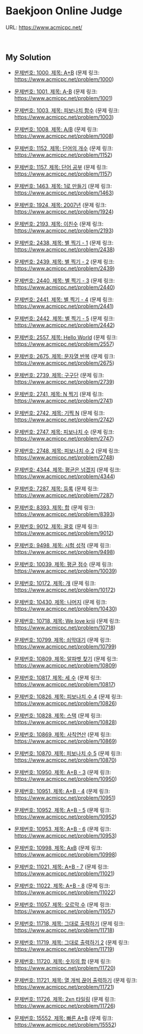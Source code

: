 # Baekjoon Online Judge

URL: <https://www.acmicpc.net/>

<br>

## My Solution

- [문제번호: 1000, 제목: A+B](https://github.com/DevBruce/Algorithm_Problem_Solving/blob/master/Baekjoon/baekjoon-1000.md) (문제 링크: <https://www.acmicpc.net/problem/1000>)

- [문제번호: 1001, 제목: A-B](https://github.com/DevBruce/Algorithm_Problem_Solving/blob/master/Baekjoon/baekjoon-1001.md) (문제 링크: <https://www.acmicpc.net/problem/1001>)

- [문제번호: 1003, 제목: 피보나치 함수](https://github.com/DevBruce/Algorithm_Problem_Solving/blob/master/Baekjoon/baekjoon-1003.md) (문제 링크: <https://www.acmicpc.net/problem/1003>)

- [문제번호: 1008, 제목: A/B](https://github.com/DevBruce/Algorithm_Problem_Solving/blob/master/Baekjoon/baekjoon-1008.md) (문제 링크: <https://www.acmicpc.net/problem/1008>)

- [문제번호: 1152, 제목: 단어의 개수](https://github.com/DevBruce/Algorithm_Problem_Solving/blob/master/Baekjoon/baekjoon-1152.md) (문제 링크: <https://www.acmicpc.net/problem/1152>)

- [문제번호: 1157, 제목: 단어 공부](https://github.com/DevBruce/Algorithm_Problem_Solving/blob/master/Baekjoon/baekjoon-1157.md) (문제 링크: <https://www.acmicpc.net/problem/1157>)

- [문제번호: 1463, 제목: 1로 만들기](https://github.com/DevBruce/Algorithm_Problem_Solving/blob/master/Baekjoon/baekjoon-1463.md) (문제 링크: <https://www.acmicpc.net/problem/1463>)

- [문제번호: 1924, 제목: 2007년](https://github.com/DevBruce/Algorithm_Problem_Solving/blob/master/Baekjoon/baekjoon-1924.md) (문제 링크: <https://www.acmicpc.net/problem/1924>)

- [문제번호: 2193, 제목: 이친수](https://github.com/DevBruce/Algorithm_Problem_Solving/blob/master/Baekjoon/baekjoon-2193.md) (문제 링크: <https://www.acmicpc.net/problem/2193>)

- [문제번호: 2438, 제목: 별 찍기 - 1](https://github.com/DevBruce/Algorithm_Problem_Solving/blob/master/Baekjoon/baekjoon-2438.md) (문제 링크: <https://www.acmicpc.net/problem/2438>)

- [문제번호: 2439, 제목: 별 찍기 - 2](https://github.com/DevBruce/Algorithm_Problem_Solving/blob/master/Baekjoon/baekjoon-2439.md) (문제 링크: <https://www.acmicpc.net/problem/2439>)

- [문제번호: 2440, 제목: 별 찍기 - 3](https://github.com/DevBruce/Algorithm_Problem_Solving/blob/master/Baekjoon/baekjoon-2440.md) (문제 링크: <https://www.acmicpc.net/problem/2440>)

- [문제번호: 2441, 제목: 별 찍기 - 4](https://github.com/DevBruce/Algorithm_Problem_Solving/blob/master/Baekjoon/baekjoon-2441.md) (문제 링크: <https://www.acmicpc.net/problem/2441>)

- [문제번호: 2442, 제목: 별 찍기 - 5](https://github.com/DevBruce/Algorithm_Problem_Solving/blob/master/Baekjoon/baekjoon-2442.md) (문제 링크: <https://www.acmicpc.net/problem/2442>)

- [문제번호: 2557, 제목: Hello World](https://github.com/DevBruce/Algorithm_Problem_Solving/blob/master/Baekjoon/baekjoon-2557.md) (문제 링크: <https://www.acmicpc.net/problem/2557>)

- [문제번호: 2675, 제목: 문자열 반복](https://github.com/DevBruce/Algorithm_Problem_Solving/blob/master/Baekjoon/baekjoon-2675.md) (문제 링크: <https://www.acmicpc.net/problem/2675>)

- [문제번호: 2739, 제목: 구구단](https://github.com/DevBruce/Algorithm_Problem_Solving/blob/master/Baekjoon/baekjoon-2739.md) (문제 링크: <https://www.acmicpc.net/problem/2739>)

- [문제번호: 2741, 제목: N 찍기](https://github.com/DevBruce/Algorithm_Problem_Solving/blob/master/Baekjoon/baekjoon-2741.md) (문제 링크: <https://www.acmicpc.net/problem/2741>)

- [문제번호: 2742, 제목: 기찍 N](https://github.com/DevBruce/Algorithm_Problem_Solving/blob/master/Baekjoon/baekjoon-2742.md) (문제 링크: <https://www.acmicpc.net/problem/2742>)

- [문제번호: 2747, 제목: 피보나치 수](https://github.com/DevBruce/Algorithm_Problem_Solving/blob/master/Baekjoon/baekjoon-2747.md) (문제 링크: <https://www.acmicpc.net/problem/2747>)

- [문제번호: 2748, 제목: 피보나치 수 2](https://github.com/DevBruce/Algorithm_Problem_Solving/blob/master/Baekjoon/baekjoon-2748.md) (문제 링크: <https://www.acmicpc.net/problem/2748>)

- [문제번호: 4344, 제목: 평균은 넘겠지](https://github.com/DevBruce/Algorithm_Problem_Solving/blob/master/Baekjoon/baekjoon-4344.md) (문제 링크: <https://www.acmicpc.net/problem/4344>)

- [문제번호: 7287, 제목: 등록](https://github.com/DevBruce/Algorithm_Problem_Solving/blob/master/Baekjoon/baekjoon-7287.md) (문제 링크: <https://www.acmicpc.net/problem/7287>)

- [문제번호: 8393, 제목: 합](https://github.com/DevBruce/Algorithm_Problem_Solving/blob/master/Baekjoon/baekjoon-8393.md) (문제 링크: <https://www.acmicpc.net/problem/8393>)

- [문제번호: 9012, 제목: 괄호](https://github.com/DevBruce/Algorithm_Problem_Solving/blob/master/Baekjoon/baekjoon-9012.md) (문제 링크: <https://www.acmicpc.net/problem/9012>)

- [문제번호: 9498, 제목: 시험 성적](https://github.com/DevBruce/Algorithm_Problem_Solving/blob/master/Baekjoon/baekjoon-9498.md) (문제 링크: <https://www.acmicpc.net/problem/9498>)

- [문제번호: 10039, 제목: 평균 점수](https://github.com/DevBruce/Algorithm_Problem_Solving/blob/master/Baekjoon/baekjoon-10039.md) (문제 링크: <https://www.acmicpc.net/problem/10039>)

- [문제번호: 10172, 제목: 개](https://github.com/DevBruce/Algorithm_Problem_Solving/blob/master/Baekjoon/baekjoon-10172.md) (문제 링크: <https://www.acmicpc.net/problem/10172>)

- [문제번호: 10430, 제목: 나머지](https://github.com/DevBruce/Algorithm_Problem_Solving/blob/master/Baekjoon/baekjoon-10430.md) (문제 링크: <https://www.acmicpc.net/problem/10430>)

- [문제번호: 10718, 제목: We love kriii](https://github.com/DevBruce/Algorithm_Problem_Solving/blob/master/Baekjoon/baekjoon-10718.md) (문제 링크: <https://www.acmicpc.net/problem/10718>)

- [문제번호: 10799, 제목: 쇠막대기](https://github.com/DevBruce/Algorithm_Problem_Solving/blob/master/Baekjoon/baekjoon-10799.md) (문제 링크: <https://www.acmicpc.net/problem/10799>)

- [문제번호: 10809, 제목: 알파벳 찾기](https://github.com/DevBruce/Algorithm_Problem_Solving/blob/master/Baekjoon/baekjoon-10809.md) (문제 링크: <https://www.acmicpc.net/problem/10809>)

- [문제번호: 10817, 제목: 세 수](https://github.com/DevBruce/Algorithm_Problem_Solving/blob/master/Baekjoon/baekjoon-10817.md) (문제 링크: <https://www.acmicpc.net/problem/10817>)

- [문제번호: 10826, 제목: 피보나치 수 4](https://github.com/DevBruce/Algorithm_Problem_Solving/blob/master/Baekjoon/baekjoon-10826.md) (문제 링크: <https://www.acmicpc.net/problem/10826>)

- [문제번호: 10828, 제목: 스택](https://github.com/DevBruce/Algorithm_Problem_Solving/blob/master/Baekjoon/baekjoon-10828.md) (문제 링크: <https://www.acmicpc.net/problem/10828>)

- [문제번호: 10869, 제목: 사칙연산](https://github.com/DevBruce/Algorithm_Problem_Solving/blob/master/Baekjoon/baekjoon-10869.md) (문제 링크: <https://www.acmicpc.net/problem/10869>)

- [문제번호: 10870, 제목: 피보나치 수 5](https://github.com/DevBruce/Algorithm_Problem_Solving/blob/master/Baekjoon/baekjoon-10870.md) (문제 링크: <https://www.acmicpc.net/problem/10870>)

- [문제번호: 10950, 제목: A+B - 3](https://github.com/DevBruce/Algorithm_Problem_Solving/blob/master/Baekjoon/baekjoon-10950.md) (문제 링크: <https://www.acmicpc.net/problem/10950>)

- [문제번호: 10951, 제목: A+B - 4](https://github.com/DevBruce/Algorithm_Problem_Solving/blob/master/Baekjoon/baekjoon-10951.md) (문제 링크: <https://www.acmicpc.net/problem/10951>)

- [문제번호: 10952, 제목: A+B - 5](https://github.com/DevBruce/Algorithm_Problem_Solving/blob/master/Baekjoon/baekjoon-10952.md) (문제 링크: <https://www.acmicpc.net/problem/10952>)

- [문제번호: 10953, 제목: A+B - 6](https://github.com/DevBruce/Algorithm_Problem_Solving/blob/master/Baekjoon/baekjoon-10953.md) (문제 링크: <https://www.acmicpc.net/problem/10953>)

- [문제번호: 10998, 제목: AxB](https://github.com/DevBruce/Algorithm_Problem_Solving/blob/master/Baekjoon/baekjoon-10998.md) (문제 링크: <https://www.acmicpc.net/problem/10998>)

- [문제번호: 11021, 제목: A+B - 7](https://github.com/DevBruce/Algorithm_Problem_Solving/blob/master/Baekjoon/baekjoon-11021.md) (문제 링크: <https://www.acmicpc.net/problem/11021>)

- [문제번호: 11022, 제목: A+B - 8](https://github.com/DevBruce/Algorithm_Problem_Solving/blob/master/Baekjoon/baekjoon-11022.md) (문제 링크: <https://www.acmicpc.net/problem/11022>)

- [문제번호: 11057, 제목: 오르막 수](https://github.com/DevBruce/Algorithm_Problem_Solving/blob/master/Baekjoon/baekjoon-11057.md) (문제 링크: <https://www.acmicpc.net/problem/11057>)

- [문제번호: 11718, 제목: 그대로 출력하기](https://github.com/DevBruce/Algorithm_Problem_Solving/blob/master/Baekjoon/baekjoon-11718.md) (문제 링크: <https://www.acmicpc.net/problem/11718>)

- [문제번호: 11719, 제목: 그대로 출력하기 2](https://github.com/DevBruce/Algorithm_Problem_Solving/blob/master/Baekjoon/baekjoon-11719.md) (문제 링크: <https://www.acmicpc.net/problem/11719>)

- [문제번호: 11720, 제목: 숫자의 합](https://github.com/DevBruce/Algorithm_Problem_Solving/blob/master/Baekjoon/baekjoon-11720.md) (문제 링크: <https://www.acmicpc.net/problem/11720>)

- [문제번호: 11721, 제목: 열 개씩 끊어 출력하기](https://github.com/DevBruce/Algorithm_Problem_Solving/blob/master/Baekjoon/baekjoon-11721.md) (문제 링크: <https://www.acmicpc.net/problem/11721>)

- [문제번호: 11726, 제목: 2xn 타일링](https://github.com/DevBruce/Algorithm_Problem_Solving/blob/master/Baekjoon/baekjoon-11726.md) (문제 링크: <https://www.acmicpc.net/problem/11726>)

- [문제번호: 15552, 제목: 빠른 A+B](https://github.com/DevBruce/Algorithm_Problem_Solving/blob/master/Baekjoon/baekjoon-15552.md) (문제 링크: <https://www.acmicpc.net/problem/15552>)
